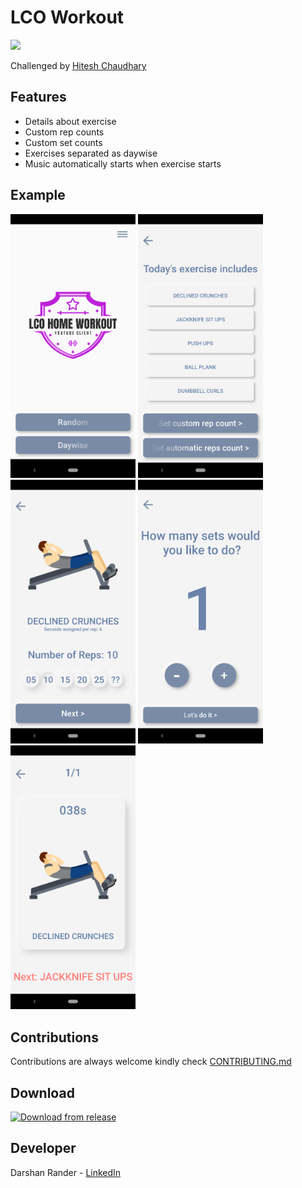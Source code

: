 # LCO Workout  
![](https://img.shields.io/github/license/SirusCodes/LCO_Workout)

Challenged by [Hitesh Chaudhary](https://youtu.be/VFrKjhcTAzE)

## Features 
 - Details about exercise 
 - Custom rep counts
 - Custom set counts
 - Exercises separated as daywise 
 - Music automatically starts when exercise starts
 
## Example
<div>
<img src='Example/home.png' width='200'>
<img src='Example/main.png' width='200'>
<img src='Example/rep_count.png' width='200'>
<img src='Example/set_count.png' width='200'>
<img src='Example/exercise.png' width='200'>
</div>

## Contributions
Contributions are always welcome kindly check [CONTRIBUTING.md](https://github.com/SirusCodes/LCO_Workout/blob/master/CONTRIBUTING.md)

## Download
<a href='https://github.com/SirusCodes/LCO_Workout/releases/download/1.0/LCO_Workout_v1.0.apk'>
<img alt='Download from release' src='https://www.inspirefm.org/wp-content/uploads/button-apk.png' width=200>
</a>

## Developer
Darshan Rander - [LinkedIn](https://www.linkedin.com/in/darshan-rander-b28a3b193/)
